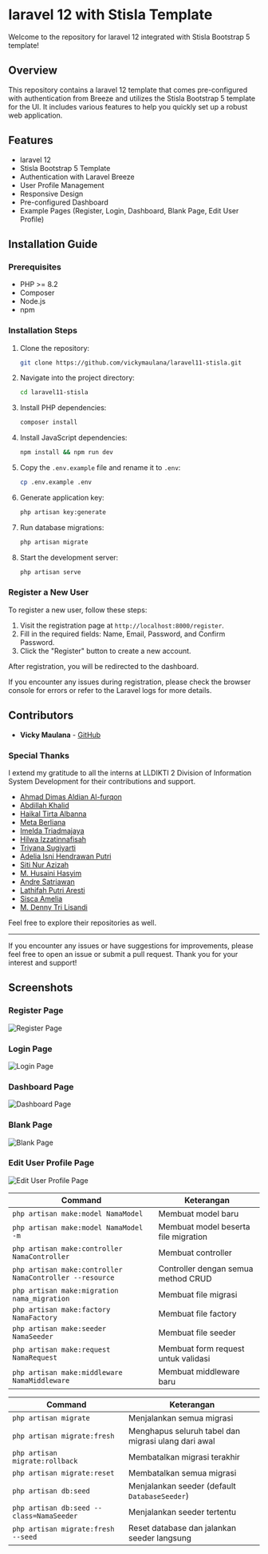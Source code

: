 # laravel 12 with Stisla Template

Welcome to the repository for laravel 12 integrated with Stisla Bootstrap 5 template!

## Overview
This repository contains a laravel 12 template that comes pre-configured with authentication from Breeze and utilizes the Stisla Bootstrap 5 template for the UI. It includes various features to help you quickly set up a robust web application.

## Features
- laravel 12
- Stisla Bootstrap 5 Template
- Authentication with Laravel Breeze
- User Profile Management
- Responsive Design
- Pre-configured Dashboard
- Example Pages (Register, Login, Dashboard, Blank Page, Edit User Profile)

## Installation Guide

### Prerequisites
- PHP >= 8.2
- Composer
- Node.js
- npm

### Installation Steps
1. Clone the repository:
    ```bash
    git clone https://github.com/vickymaulana/laravel11-stisla.git
    ```

2. Navigate into the project directory:
    ```bash
    cd laravel11-stisla
    ```

3. Install PHP dependencies:
    ```bash
    composer install
    ```

4. Install JavaScript dependencies:
    ```bash
    npm install && npm run dev
    ```

5. Copy the `.env.example` file and rename it to `.env`:
    ```bash
    cp .env.example .env
    ```

6. Generate application key:
    ```bash
    php artisan key:generate
    ```

7. Run database migrations:
    ```bash
    php artisan migrate
    ```

8. Start the development server:
    ```bash
    php artisan serve
    ```

### Register a New User
To register a new user, follow these steps:

1. Visit the registration page at `http://localhost:8000/register`.
2. Fill in the required fields: Name, Email, Password, and Confirm Password.
3. Click the "Register" button to create a new account.

After registration, you will be redirected to the dashboard.

If you encounter any issues during registration, please check the browser console for errors or refer to the Laravel logs for more details.

## Contributors
- **Vicky Maulana** - [GitHub](https://github.com/vickymaulana)

### Special Thanks
I extend my gratitude to all the interns at LLDIKTI 2 Division of Information System Development for their contributions and support.

- [Ahmad Dimas Aldian Al-furqon](https://github.com/anqois)
- [Abdillah Khalid](https://github.com/KhalidUnsri)
- [Haikal Tirta Albanna](https://github.com/HaikalAlbanna)
- [Meta Berliana](https://github.com/Metabrln)
- [Imelda Triadmajaya](https://github.com/imeldatriajaya)
- [Hilwa Izzatinnafisah](https://github.com/ksnwaa)
- [Triyana Sugiyarti](https://github.com/TriyanaSgi)
- [Adelia Isni Hendrawan Putri](https://github.com/lilisky07)
- [Siti Nur Azizah](https://github.com/sukasukajija)
- [M. Husaini Hasyim](https://github.com/son-alone)
- [Andre Satriawan](https://github.com/andresa11satriawan)
- [Lathifah Putri Aresti](https://github.com/lathifahputri)
- [Sisca Amelia](https://github.com/siscaamelia)
- [M. Denny Tri Lisandi](https://github.com/Koutsura)

Feel free to explore their repositories as well.

---

If you encounter any issues or have suggestions for improvements, please feel free to open an issue or submit a pull request. Thank you for your interest and support!

## Screenshots

### Register Page
![Register Page](img/register.png "Register Page")

### Login Page
![Login Page](img/login.png "Login Page")

### Dashboard Page
![Dashboard Page](img/dashboard.png "Dashboard Page")

### Blank Page
![Blank Page](img/blank.png "Blank Page")

### Edit User Profile Page
![Edit User Profile Page](img/edit.png "Edit User Profile Page")


| Command                                                 | Keterangan                           |
| ------------------------------------------------------- | ------------------------------------ |
| `php artisan make:model NamaModel`                      | Membuat model baru                   |
| `php artisan make:model NamaModel -m`                   | Membuat model beserta file migration |
| `php artisan make:controller NamaController`            | Membuat controller                   |
| `php artisan make:controller NamaController --resource` | Controller dengan semua method CRUD  |
| `php artisan make:migration nama_migration`             | Membuat file migrasi                 |
| `php artisan make:factory NamaFactory`                  | Membuat file factory                 |
| `php artisan make:seeder NamaSeeder`                    | Membuat file seeder                  |
| `php artisan make:request NamaRequest`                  | Membuat form request untuk validasi  |
| `php artisan make:middleware NamaMiddleware`            | Membuat middleware baru              |



| Command                                  | Keterangan                                          |
| ---------------------------------------- | --------------------------------------------------- |
| `php artisan migrate`                    | Menjalankan semua migrasi                           |
| `php artisan migrate:fresh`              | Menghapus seluruh tabel dan migrasi ulang dari awal |
| `php artisan migrate:rollback`           | Membatalkan migrasi terakhir                        |
| `php artisan migrate:reset`              | Membatalkan semua migrasi                           |
| `php artisan db:seed`                    | Menjalankan seeder (default `DatabaseSeeder`)       |
| `php artisan db:seed --class=NamaSeeder` | Menjalankan seeder tertentu                         |
| `php artisan migrate:fresh --seed`       | Reset database dan jalankan seeder langsung         |
